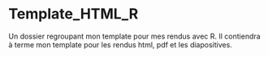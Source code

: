 # Template_HTML_R

Un dossier regroupant mon template pour mes rendus avec R. Il contiendra à terme mon template pour les rendus html, pdf et les diapositives.
